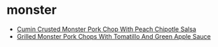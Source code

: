 # monster

 * [Cumin Crusted Monster Pork Chop With Peach Chipotle Salsa](index/c/cumin-crusted-monster-pork-chop-with-peach-chipotle-salsa-238564.json)
 * [Grilled Monster Pork Chops With Tomatillo And Green Apple Sauce](index/g/grilled-monster-pork-chops-with-tomatillo-and-green-apple-sauce-109529.json)
